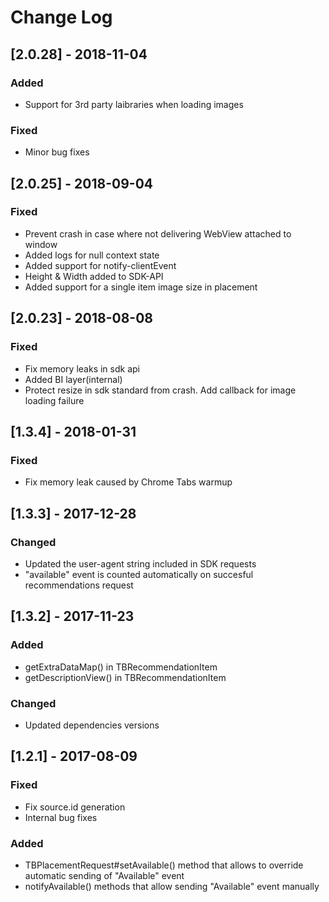 # Change Log

## [2.0.28] - 2018-11-04
### Added
 - Support for 3rd party laibraries when loading images

### Fixed
 - Minor bug fixes

## [2.0.25] - 2018-09-04
### Fixed
- Prevent crash in case where not delivering WebView attached to window
- Added logs for null context state
- Added support for notify-clientEvent
- Height & Width added to SDK-API
- Added support for a single item image size in placement

## [2.0.23] - 2018-08-08
### Fixed
- Fix memory leaks in sdk api
- Added BI layer(internal)
- Protect resize in sdk standard from crash. Add callback for image loading failure

## [1.3.4] - 2018-01-31
### Fixed
- Fix memory leak caused by Chrome Tabs warmup

## [1.3.3] - 2017-12-28
### Changed
- Updated the user-agent string included in SDK requests
- "available" event is counted automatically on succesful recommendations request

## [1.3.2] - 2017-11-23
### Added
- getExtraDataMap() in TBRecommendationItem
- getDescriptionView() in TBRecommendationItem

### Changed
- Updated dependencies versions

## [1.2.1] - 2017-08-09
### Fixed
- Fix source.id generation
- Internal bug fixes
### Added
- TBPlacementRequest#setAvailable() method that allows to override automatic sending of "Available" event
- notifyAvailable() methods that allow sending "Available" event manually 

